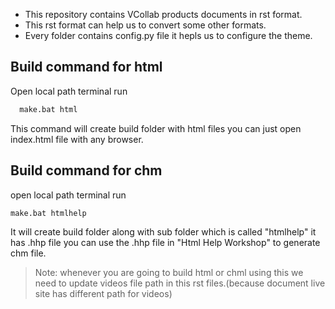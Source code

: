 - This repository contains VCollab products documents in rst format.  
- This rst format can help us to convert some other formats.
- Every folder contains config.py file it hepls us to configure the theme.
## Build command for html 
 Open local path terminal run 
     
     
```sh
  make.bat html
```


  This command will create build folder with html files you can just open index.html file with any browser.
## Build command for chm 
open local path terminal run


```sh
make.bat htmlhelp
```


 It will create build folder along with sub folder which is called "htmlhelp" it has .hhp file 
 you can use the .hhp file in "Html Help Workshop" to generate chm file.  
> Note: whenever you are going to build html or chml using this we need to update videos file path in this rst files.(because document live site has different path for videos)

